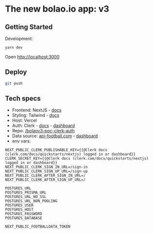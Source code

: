 # The new bolao.io app: v3

## Getting Started

Development:

```bash
yarn dev
```

Open [http://localhost:3000](http://localhost:3000)

## Deploy

```bash
git push
```

## Tech specs

- Frontend: NextJS - [docs](https://nextjs.org/docs)
- Styling: Tailwind - [docs](https://tailwindcss.com/docs/installation)
- Host: Vercel
- Auth: Clerk - [docs](https://clerk.com/docs/references/nextjs/overview) - [dashboard](https://dashboard.clerk.com/)
- Repo: [/bolaov3-poc-clerk-auth](https://github.com/kevinch/bolaov3-poc-clerk-auth)
- Data source: [api-football.com](https://www.api-football.com/documentation-v3) - [dashboard](https://dashboard.api-football.com/)
- env vars:

```
NEXT_PUBLIC_CLERK_PUBLISHABLE_KEY={{@Clerk docs (clerk.com/docs/quickstarts/nextjs) logged in or dashboard}}
CLERK_SECRET_KEY={{@Clerk docs (clerk.com/docs/quickstarts/nextjs) logged in or dashboard}}
NEXT_PUBLIC_CLERK_SIGN_IN_URL=/sign-in
NEXT_PUBLIC_CLERK_SIGN_UP_URL=/sign-up
NEXT_PUBLIC_CLERK_AFTER_SIGN_IN_URL=/
NEXT_PUBLIC_CLERK_AFTER_SIGN_UP_URL=/

POSTGRES_URL
POSTGRES_PRISMA_URL
POSTGRES_URL_NO_SSL
POSTGRES_URL_NON_POOLING
POSTGRES_USER
POSTGRES_HOST
POSTGRES_PASSWORD
POSTGRES_DATABASE

NEXT_PUBLIC_FOOTBALLDATA_TOKEN
```
